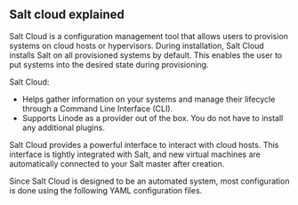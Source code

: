 ## Salt cloud explained 


Salt Cloud is a configuration management tool that allows users to provision systems on cloud hosts or hypervisors. During installation, Salt Cloud installs Salt on all provisioned systems by default. This enables the user to put systems into the desired state during provisioning.


Salt Cloud:

- Helps gather information on your systems and manage their lifecycle through a Command Line Interface (CLI).
- Supports Linode as a provider out of the box. You do not have to install any additional plugins.



Salt Cloud provides a powerful interface to interact with cloud hosts. This interface is tightly integrated with Salt, and new virtual machines are automatically connected to your Salt master after creation.

Since Salt Cloud is designed to be an automated system, most configuration is done using the following YAML configuration files.


